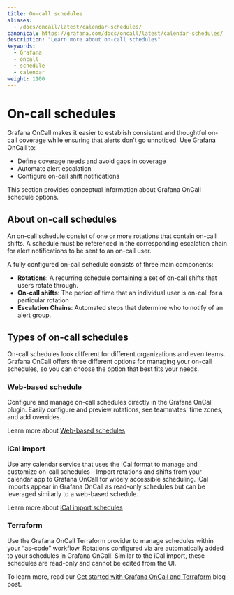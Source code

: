 ```yaml
---
title: On-call schedules
aliases:
  - /docs/oncall/latest/calendar-schedules/
canonical: https://grafana.com/docs/oncall/latest/calendar-schedules/
description: "Learn more about on-call schedules"
keywords:
  - Grafana
  - oncall
  - schedule
  - calendar
weight: 1100
---
```


# On-call schedules

Grafana OnCall makes it easier to establish consistent and thoughtful on-call coverage while ensuring that alerts don’t go unnoticed. Use Grafana OnCall to:
- Define coverage needs and avoid gaps in coverage
- Automate alert escalation
- Configure on-call shift notifications 

This section provides conceptual information about Grafana OnCall schedule options.

## About on-call schedules

An on-call schedule consist of one or more rotations that contain on-call shifts. A schedule must be referenced in the corresponding escalation chain for alert notifications to be sent to an on-call user.

A fully configured on-call schedule consists of three main components: 

- **Rotations**: A recurring schedule containing a set of on-call shifts that users rotate through.
- **On-call shifts**: The period of time that an individual user is on-call for a particular rotation
- **Escalation Chains**: Automated steps that determine who to notify of an alert group. 


## Types of on-call schedules
On-call schedules look different for different organizations and even teams. Grafana OnCall offers three different options for managing your on-call schedules, so you can choose the option that best fits your needs. 

### Web-based schedule
Configure and manage on-call schedules directly in the Grafana OnCall plugin. Easily configure and preview rotations, see teammates' time zones, and add overrides. 

Learn more about [Web-based schedules](web-based-schedule/_index.md)

### iCal import
Use any calendar service that uses the iCal format to manage and customize on-call schedules - Import rotations and shifts from your calendar app to Grafana OnCall for widely accessible scheduling. iCal imports appear in Grafana OnCall as read-only schedules but can be leveraged similarly to a web-based schedule.

Learn more about [iCal import schedules](ical-schedules/index.md)

### Terraform
Use the Grafana OnCall Terraform provider to manage schedules within your “as-code” workflow. Rotations configured via are automatically added to your schedules in Grafana OnCall. Similar to the iCal import, these schedules are read-only and cannot be edited from the UI. 

To learn more, read our [Get started with Grafana OnCall and Terraform](https://grafana.com/blog/2022/08/29/get-started-with-grafana-oncall-and-terraform/) blog post.